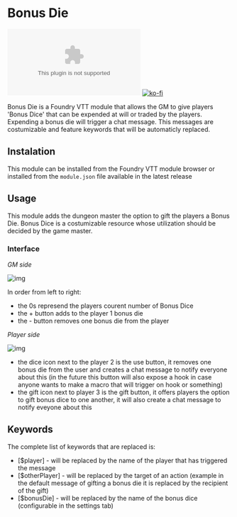 # Bonus Die
![downloads](https://img.shields.io/github/downloads/HadaIonut/Foundry-BonusDie/v1.0.0/bonusDie.zip?style=for-the-badge)
[![ko-fi](https://www.ko-fi.com/img/githubbutton_sm.svg)](https://ko-fi.com/A0A32J9GM)

Bonus Die is a Foundry VTT module that allows the GM to give players 'Bonus Dice' that can be expended at will or traded by the players.
Expending a bonus die will trigger a chat message. This messages are costumizable and feature keywords that will be automaticly replaced.

## Instalation

This module can be installed from the Foundry VTT module browser or installed from the `module.json` file available in the latest release

## Usage

This module adds the dungeon master the option to gift the players a Bonus Die. 
Bonus Dice is a costumizable resource whose utilization should be decided by the game master.

### Interface

*GM side*

![img](https://i.imgur.com/2jjj9EL.png)

In order from left to right: 
 - the 0s represend the players courent number of Bonus Dice
 - the + button adds to the player 1 bonus die
 - the - button removes one bonus die from the player

*Player side*

![img](https://i.imgur.com/p4wZnl4.png)

- the dice icon next to the player 2 is the use button, it removes one bonus die from the user and creates a chat message to notify everyone about this (in the future this button will also expose a hook in case anyone wants to make a macro that will trigger on hook or something)
- the gift icon next to player 3 is the gift button, it offers players the option to gift bonus dice to one another, it will also create a chat message to notify eveyone about this


## Keywords

The complete list of keywords that are replaced is:
 - [$player] - will be replaced by the name of the player that has triggered the message
 - [$otherPlayer] - will be replaced by the target of an action (example in the default message of gifting a bonus die it is replaced by the recipient of the gift)
 - [$bonusDie] - will be replaced by the name of the bonus dice (configurable in the settings tab)
 
